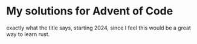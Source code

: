 # My solutions for Advent of Code

exactly what the title says, starting 2024, since I feel this would be a great way to learn rust.